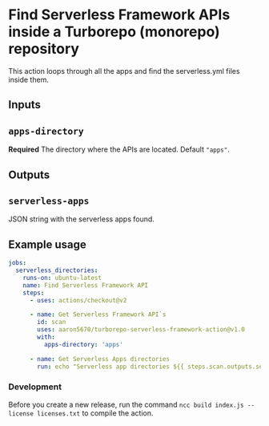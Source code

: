 # Find Serverless Framework APIs inside a Turborepo (monorepo) repository

This action loops through all the apps and find the serverless.yml files inside them.

## Inputs

## `apps-directory`

**Required** The directory where the APIs are located. Default `"apps"`.

## Outputs

## `serverless-apps`

JSON string with the serverless apps found.

## Example usage

```yaml
jobs:
  serverless_directories:
    runs-on: ubuntu-latest
    name: Find Serverless Framework API
    steps:
      - uses: actions/checkout@v2

      - name: Get Serverless Framework API`s
        id: scan
        uses: aaron5670/turborepo-serverless-framework-action@v1.0
        with:
          apps-directory: 'apps'

      - name: Get Serverless Apps directories
        run: echo "Serverless app directories ${{ steps.scan.outputs.serverless-apps }}"
```


### Development

Before you create a new release, run the command `ncc build index.js --license licenses.txt` to compile the action.
